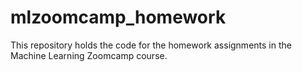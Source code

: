 # mlzoomcamp_homework
This repository holds the code for the homework assignments in the Machine Learning Zoomcamp course.
